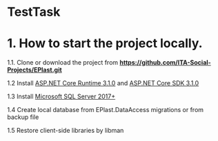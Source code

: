# TestTask

# 1. How to start the project locally.
1.1. Clone or download the project from **https://github.com/ITA-Social-Projects/EPlast.git**

1.2 Install [ASP.NET Core Runtime 3.1.0](https://dotnet.microsoft.com/download/dotnet-core/3.1) and [ASP.NET Core SDK 3.1.0](https://dotnet.microsoft.com/download/dotnet-core/3.1)

1.3 Install [Microsoft SQL Server 2017+](https://www.microsoft.com/en-us/sql-server/sql-server-downloads)

1.4 Create local database from EPlast.DataAccess migrations or from backup file

1.5 Restore client-side libraries by libman
